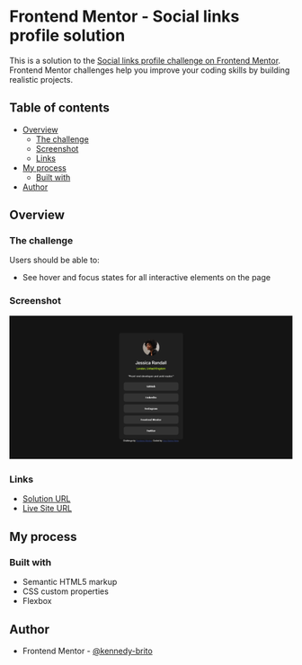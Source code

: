 # Frontend Mentor - Social links profile solution

This is a solution to the [Social links profile challenge on Frontend Mentor](https://www.frontendmentor.io/challenges/social-links-profile-UG32l9m6dQ). Frontend Mentor challenges help you improve your coding skills by building realistic projects. 

## Table of contents

- [Overview](#overview)
  - [The challenge](#the-challenge)
  - [Screenshot](#screenshot)
  - [Links](#links)
- [My process](#my-process)
  - [Built with](#built-with)
- [Author](#author)

## Overview

### The challenge

Users should be able to:

- See hover and focus states for all interactive elements on the page

### Screenshot

![image.png](./image.png)

### Links

- [Solution URL](https://github.com/kennedy-brito/social-links-profile)
- [Live Site URL](https://kennedy-brito.github.io/social-links-profile/)

## My process

### Built with

- Semantic HTML5 markup
- CSS custom properties
- Flexbox

## Author

- Frontend Mentor - [@kennedy-brito](https://www.frontendmentor.io/profile/kennedy-brito)